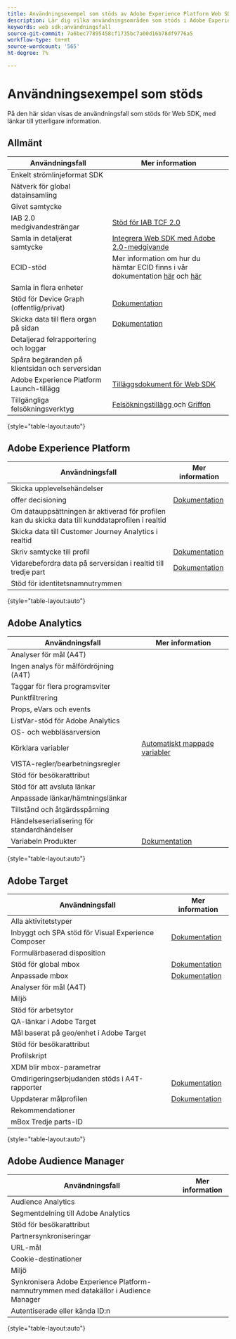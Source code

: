 ```yaml
---
title: Användningsexempel som stöds av Adobe Experience Platform Web SDK
description: Lär dig vilka användningsområden som stöds i Adobe Experience Platform Web SDK.
keywords: web sdk;användningsfall
source-git-commit: 7a6bec77895458cf1735bc7a00d16b78df9776a5
workflow-type: tm+mt
source-wordcount: '565'
ht-degree: 7%

---
```



# Användningsexempel som stöds

På den här sidan visas de användningsfall som stöds för Web SDK, med länkar till ytterligare information.

## Allmänt

| Användningsfall | Mer information |
| --- | --- |
| Enkelt strömlinjeformat SDK |  |
| Nätverk för global datainsamling |  |
| Givet samtycke |  |
| IAB 2.0 medgivandesträngar | [Stöd för IAB TCF 2.0](https://experienceleague.adobe.com/docs/experience-platform/edge/consent/iab-tcf/overview.html?lang=en#consent) |
| Samla in detaljerat samtycke | [Integrera Web SDK med Adobe 2.0-medgivande](https://experienceleague.adobe.com/docs/experience-platform/landing/governance-privacy-security/consent/adobe/sdk.html#prerequisites) |
| ECID-stöd | Mer information om hur du hämtar ECID finns i vår dokumentation [här](https://experienceleague.adobe.com/docs/experience-platform/edge/identity/overview.html?lang=en#first-party-identity) och [här](https://experienceleague.adobe.com/docs/experience-platform/edge/extension/accessing-the-ecid.html?lang=en#extension) |
| Samla in flera enheter |  |
| Stöd för Device Graph (offentlig/privat) | [Dokumentation](https://experienceleague.adobe.com/docs/analytics/components/cda/device-graph.html?lang=en) |
| Skicka data till flera organ på sidan | [Dokumentation](https://experienceleague.adobe.com/docs/experience-platform/edge/fundamentals/interacting-with-multiple-properties.html?lang=en#fundamentals) |
| Detaljerad felrapportering och loggar |  |
| Spåra begäranden på klientsidan och serversidan |  |
| Adobe Experience Platform Launch-tillägg | [Tilläggsdokument för Web SDK](https://experienceleague.adobe.com/docs/experience-platform/edge/extension/web-sdk-extension.html?lang=en#extension) |
| Tillgängliga felsökningsverktyg | [Felsökningstillägg ](https://experienceleague.adobe.com/docs/debugger-learn/tutorials/experience-platform-debugger/introduction-to-the-experience-platform-debugger.html?lang=en) och  [Griffon](https://aep-sdks.gitbook.io/docs/beta/project-griffon) |

{style=&quot;table-layout:auto&quot;}

## Adobe Experience Platform

| Användningsfall | Mer information |
| --- | --- |
| Skicka upplevelsehändelser |  |
| offer decisioning | [Dokumentation](https://experienceleague.adobe.com/docs/experience-platform/edge/personalization/offer-decisioning/offer-decisioning-overview.html?lang=en#personalization) |
| Om datauppsättningen är aktiverad för profilen kan du skicka data till kunddataprofilen i realtid |  |
| Skicka data till Customer Journey Analytics i realtid |  |
| Skriv samtycke till profil | [Dokumentation](https://experienceleague.adobe.com/docs/experience-platform/landing/governance-privacy-security/consent/adobe/sdk.html?lang=en) |
| Vidarebefordra data på serversidan i realtid till tredje part | [Dokumentation](../../tags/ui/event-forwarding/overview.md) |
| Stöd för identitetsnamnutrymmen |  |

{style=&quot;table-layout:auto&quot;}

## Adobe Analytics

| Användningsfall | Mer information |
| --- | --- |
| Analyser för mål (A4T) |  |
| Ingen analys för målfördröjning (A4T) |  |
| Taggar för flera programsviter |  |
| Punktfiltrering |  |
| Props, eVars och events |  |
| ListVar-stöd för Adobe Analytics |  |
| OS- och webbläsarversion |  |
| Körklara variabler | [Automatiskt mappade variabler](https://experienceleague.adobe.com/docs/experience-platform/edge/data-collection/adobe-analytics/automatically-mapped-vars.html?lang=en#data-collection) |
| VISTA-regler/bearbetningsregler |  |
| Stöd för besökarattribut |  |
| Stöd för att avsluta länkar |  |
| Anpassade länkar/hämtningslänkar |  |
| Tillstånd och åtgärdsspårning |  |
| Händelseserialisering för standardhändelser |  |
| Variabeln Produkter | [Dokumentation](https://experienceleague.adobe.com/docs/experience-platform/edge/data-collection/collect-commerce-data.html?lang=en#actions-related-to-products) |

{style=&quot;table-layout:auto&quot;}

## Adobe Target

| Användningsfall | Mer information |
| --- | --- |
| Alla aktivitetstyper |  |
| Inbyggt och SPA stöd för Visual Experience Composer | [Dokumentation](https://experienceleague.adobe.com/docs/experience-platform/edge/personalization/adobe-target/spa-implementation.html?lang=en#personalization) |
| Formulärbaserad disposition |  |
| Stöd för global mbox | [Dokumentation](https://experienceleague.adobe.com/docs/experience-platform/edge/personalization/rendering-personalization-content.html?lang=en#automatically-rendering-content) |
| Anpassade mbox | [Dokumentation](https://experienceleague.adobe.com/docs/experience-platform/edge/personalization/rendering-personalization-content.html?lang=en#manually-rendering-content) |
| Analyser för mål (A4T) |  |
| Miljö |  |
| Stöd för arbetsytor |  |
| QA-länkar i Adobe Target |  |
| Mål baserat på geo/enhet i Adobe Target |  |
| Stöd för besökarattribut |  |
| Profilskript |  |
| XDM blir mbox-parametrar |  |
| Omdirigeringserbjudanden stöds i A4T-rapporter | [Dokumentation](https://experienceleague.adobe.com/docs/target/using/experiences/offers/offer-redirect.html?lang=en) |
| Uppdaterar målprofilen | [Dokumentation](https://experienceleague.adobe.com/docs/experience-platform/edge/personalization/adobe-target/target-overview.html?lang=en#single-profile-update) |
| Rekommendationer |  |
| mBox Tredje parts-ID |  |

{style=&quot;table-layout:auto&quot;}

## Adobe Audience Manager

| Användningsfall | Mer information |
| --- | --- |
| Audience Analytics |  |
| Segmentdelning till Adobe Analytics |  |
| Stöd för besökarattribut |  |
| Partnersynkroniseringar |  |
| URL-mål |  |
| Cookie-destinationer |  |
| Miljö |  |
| Synkronisera Adobe Experience Platform-namnutrymmen med datakällor i Audience Manager |  |
| Autentiserade eller kända ID:n |  |

{style=&quot;table-layout:auto&quot;}
